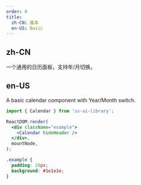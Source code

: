 ```yaml
---
order: 0
title:
  zh-CN: 基本
  en-US: Basic
---
```


## zh-CN

一个通用的日历面板，支持年/月切换。

## en-US

A basic calendar component with Year/Month switch.

```jsx
import { Calendar } from 'ss-ui-library';

ReactDOM.render(
  <div className="example">
    <Calendar hideHeader />
  </div>,
  mountNode,
);
```

```css
.example {
  padding: 20px;
  background: #1e1e1e;
}
```
